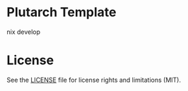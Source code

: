 # Plutarch Template
nix develop 


# License
See the [LICENSE](LICENSE) file for license rights and limitations (MIT).